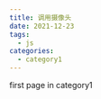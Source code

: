 ```yaml
---
title: 调用摄像头
date: 2021-12-23
tags:
  - js
categories:
  - category1
---
```


first page in category1

<template>
  <div id="app">
    <div class="show">
        <video id="video"style="width:50%; height:auto;"></video>
        <video id="video2" style="width:50%; height:auto;"></video>
        <canvas id="canvas" ></canvas>
    </div>
    <div class="button">
    <button id="live">直播</button>
    <button id="snap">截图</button>
    <button id="record">录制</button>
    <button id="stop">停止录制返回blob</button>
    </div>
  </div>
</template>

<script>
export default {
  name: "App",
  components: {},
  mounted() {
    console.log("hello");
    var video = document.getElementById("video");
    var video2 = document.getElementById("video2");
    var canvas = document.getElementById("canvas");
    var record = document.getElementById("record");
    var stop = document.getElementById("stop")
    var ctx = canvas.getContext("2d");
    var width = 163;
    var height = 122;
     var chunks = [];
    canvas.width = width;
    canvas.height = height;
    function liveVideo() {
      // var URL = window.URL || window.webkitURL; // 获取到window.URL对象
      navigator.getUserMedia(
        {
          video: true,
        },
        function (stream) {
          video.srcObject = stream; // 将获取到的视频流对象转换为地址
          console.log('stream',stream)
          video.play(); // 播放
          //点击截图
          document
            .getElementById("snap")
            .addEventListener("click", function () {
              ctx.drawImage(video, 0, 0, width, height);
              var url = canvas.toDataURL("image/png");
            //   document.getElementById("download").href = url;
            });
          var mediaRecorder = new MediaRecorder(stream);


          record.onclick = function() {
            mediaRecorder.start();
            console.log(mediaRecorder.state);
            console.log("recorder started");
            record.style.background = "red";
            record.style.color = "black";
          }
          stop.onclick = function() {
                mediaRecorder.stop();
                console.log(mediaRecorder.state);
                console.log("recorder stopped");
                record.style.background = "";
                record.style.color = "";
            }
           mediaRecorder.onstop = function(e) {
             console.log("data available after MediaRecorder.stop() called.");
             
             video2.controls = true;
             var blob = new Blob(chunks, { 'type' : 'audio/ogg; codecs=opus' });
             chunks = [];
             var audioURL = window.URL.createObjectURL(blob);
             video2.src = audioURL;
             video2.play();
             console.log("recorder stopped",audioURL);
           }
           mediaRecorder.ondataavailable = function(e) {
               console.log('ondataavailable',e)
            chunks.push(e.data);
            }
        },
        function (error) {
          console.log(error.name || error);
        }
      );
    }
    document.getElementById("live").addEventListener("click", function () {
      liveVideo();
    });
  },
};
</script>

<style>
#app {
  font-family: Avenir, Helvetica, Arial, sans-serif;
  -webkit-font-smoothing: antialiased;
  -moz-osx-font-smoothing: grayscale;
  text-align: center;
  color: #2c3e50;
  margin-top: 60px;
}
.show{
  height: 100%;
  display:flex;
  flex-wrap: wrap;
  justify-content: space-around;
  
}
#video,#canvas{
    transform:rotateY(180deg)
}
</style>
